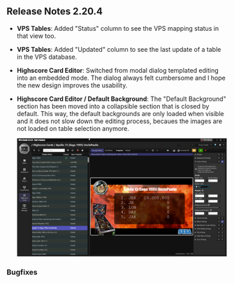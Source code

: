 ## Release Notes 2.20.4

- **VPS Tables**: Added "Status" column to see the VPS mapping status in that view too.
- **VPS Tables**: Added "Updated" column to see the last update of a table in the VPS database.
- **Highscore Card Editor**: Switched from modal dialog templated editing into an embedded mode. The dialog always felt cumbersome and I hope the new design improves the usability.
- **Highscore Card Editor / Default Background**: The "Default Background" section has been moved into a collapsible section that is closed by default. This way, the default backgrounds are only loaded when visible and it does not slow down the editing process, becaues the images are not loaded on table selection anymore.

  <img src="https://raw.githubusercontent.com/syd711/vpin-studio/main/documentation/cards/cards.png" width="800" />

### Bugfixes


